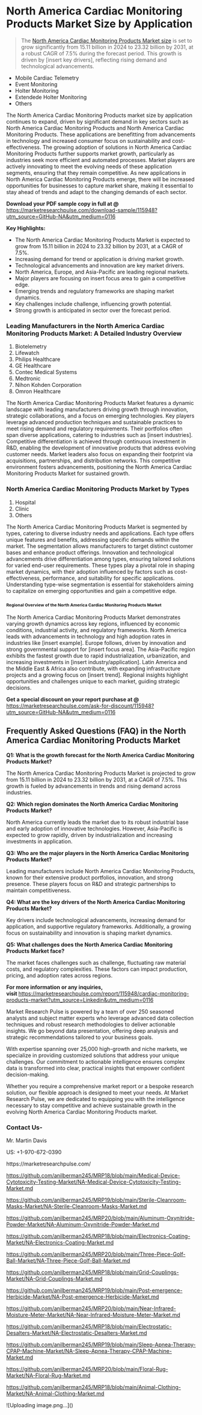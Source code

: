 <h1>North America Cardiac Monitoring Products Market&nbsp;Size by Application</h1><blockquote><p>The <a href="https://marketresearchpulse.com/download-sample/115948?utm_source=GitHub-NA&amp;utm_medium=0116">North America Cardiac Monitoring Products Market size</a> is set to grow significantly from 15.11 billion in 2024 to 23.32 billion by 2031, at a robust CAGR of 7.5% during the forecast period. This growth is driven by [insert key drivers], reflecting rising demand and technological advancements.</p></blockquote><ul><li>Mobile Cardiac Telemetry<li> Event Monitoring<li> Holter Monitoring<li> Extendede Holter Monitoring<li> Others</li></ul><p>The North America Cardiac Monitoring Products market size by application continues to expand, driven by significant demand in key sectors such as North America Cardiac Monitoring Products and North America Cardiac Monitoring Products. These applications are benefitting from advancements in technology and increased consumer focus on sustainability and cost-effectiveness. The growing adoption of solutions in North America Cardiac Monitoring Products further supports market growth, particularly as industries seek more efficient and automated processes. Market players are actively innovating to meet the evolving needs of these application segments, ensuring that they remain competitive. As new applications in North America Cardiac Monitoring Products emerge, there will be increased opportunities for businesses to capture market share, making it essential to stay ahead of trends and adapt to the changing demands of each sector.</p><p><strong>Download your PDF sample copy in full at @ </strong><a href="https://marketresearchpulse.com/download-sample/115948?utm_source=GitHub-NA&amp;utm_medium=0116">https://marketresearchpulse.com/download-sample/115948?utm_source=GitHub-NA&amp;utm_medium=0116</a></p><p><strong>Key Highlights: </strong></p><ul><li>The North America Cardiac Monitoring Products Market is expected to grow from 15.11 billion in 2024 to 23.32 billion by 2031, at a CAGR of 7.5%.</li><li>Increasing demand for trend or application is driving market growth.</li><li>Technological advancements and innovation are key market drivers.</li><li>North America, Europe, and Asia-Pacific are leading regional markets.</li><li>Major players are focusing on insert focus area to gain a competitive edge.</li><li>Emerging trends and regulatory frameworks are shaping market dynamics.</li><li>Key challenges include challenge, influencing growth potential.</li><li>Strong growth is anticipated in sector over the forecast period.</li></ul><h3>Leading Manufacturers in the North America Cardiac Monitoring Products Market: A Detailed Industry Overview</h3><ol><li>Biotelemetry</li><li>Lifewatch</li><li>Philips Healthcare</li><li>GE Healthcare</li><li>Contec Medical Systems</li><li>Medtronic</li><li>Nihon Kohden Corporation</li><li>Omron Healthcare</li></ol><div class="flex max-w-full flex-col flex-grow"><div class="min-h-8 text-message flex w-full flex-col items-end gap-2 whitespace-normal break-words [.text-message+&amp;]:mt-5" dir="auto" data-message-author-role="assistant" data-message-id="fd8432e4-4910-450d-b182-61b7bfb0a01f" data-message-model-slug="gpt-4o"><div class="flex w-full flex-col gap-1 empty:hidden first:pt-[3px]"><div class="markdown prose w-full break-words dark:prose-invert light"><p>The North America Cardiac Monitoring Products Market features a dynamic landscape with leading manufacturers driving growth through innovation, strategic collaborations, and a focus on emerging technologies. Key players leverage advanced production techniques and sustainable practices to meet rising demand and regulatory requirements. Their portfolios often span diverse applications, catering to industries such as [insert industries]. Competitive differentiation is achieved through continuous investment in R&amp;D, enabling the development of innovative products that address evolving customer needs. Market leaders also focus on expanding their footprint via acquisitions, partnerships, and distribution networks. This competitive environment fosters advancements, positioning the North America Cardiac Monitoring Products Market for sustained growth.</p></div></div></div></div><h3>North America Cardiac Monitoring Products Market by Types</h3><ol><li>Hospital<li> Clinic<li> Others</li></ol><div class="flex max-w-full flex-col flex-grow"><div class="min-h-8 text-message flex w-full flex-col items-end gap-2 whitespace-normal break-words [.text-message+&amp;]:mt-5" dir="auto" data-message-author-role="assistant" data-message-id="084470be-0bb7-4664-bddf-5156b4f41249" data-message-model-slug="gpt-4o-mini"><div class="flex w-full flex-col gap-1 empty:hidden first:pt-[3px]"><div class="markdown prose w-full break-words dark:prose-invert light"><p>The North America Cardiac Monitoring Products Market is segmented by types, catering to diverse industry needs and applications. Each type offers unique features and benefits, addressing specific demands within the market. The segmentation allows manufacturers to target distinct customer bases and enhance product offerings. Innovation and technological advancements drive differentiation among types, ensuring tailored solutions for varied end-user requirements. These types play a pivotal role in shaping market dynamics, with their adoption influenced by factors such as cost-effectiveness, performance, and suitability for specific applications. Understanding type-wise segmentation is essential for stakeholders aiming to capitalize on emerging opportunities and gain a competitive edge.</p></div></div></div></div><h3><span style="font-size: 11px;">Regional Overview of the North America Cardiac Monitoring Products Market</span></h3><div class="flex max-w-full flex-col flex-grow"><div class="min-h-8 text-message flex w-full flex-col items-end gap-2 whitespace-normal break-words [.text-message+&amp;]:mt-5" dir="auto" data-message-author-role="assistant" data-message-id="e9038762-ce64-4e30-91c9-9bd413514231" data-message-model-slug="gpt-4o-mini"><div class="flex w-full flex-col gap-1 empty:hidden first:pt-[3px]"><div class="markdown prose w-full break-words dark:prose-invert light"><p>The North America Cardiac Monitoring Products Market demonstrates varying growth dynamics across key regions, influenced by economic conditions, industrial activity, and regulatory frameworks. North America leads with advancements in technology and high adoption rates in industries like [insert example]. Europe follows, driven by innovation and strong governmental support for [insert focus area]. The Asia-Pacific region exhibits the fastest growth due to rapid industrialization, urbanization, and increasing investments in [insert industry/application]. Latin America and the Middle East &amp; Africa also contribute, with expanding infrastructure projects and a growing focus on [insert trend]. Regional insights highlight opportunities and challenges unique to each market, guiding strategic decisions.</p></div></div></div></div><p><strong>Get a special discount on your report purchase at @ </strong><a href="https://marketresearchpulse.com/ask-for-discount/115948?utm_source=GitHub-NA&amp;utm_medium=0116">https://marketresearchpulse.com/ask-for-discount/115948?utm_source=GitHub-NA&amp;utm_medium=0116</a></p><h2>Frequently Asked Questions (FAQ) in the North America Cardiac Monitoring Products Market</h2><p><strong>Q1: What is the growth forecast for the North America Cardiac Monitoring Products Market?</strong></p><p>The North America Cardiac Monitoring Products Market is projected to grow from 15.11 billion in 2024 to 23.32 billion by 2031, at a CAGR of 7.5%. This growth is fueled by advancements in trends and rising demand across industries.</p><p><strong>Q2: Which region dominates the North America Cardiac Monitoring Products Market?</strong></p><p>North America currently leads the market due to its robust industrial base and early adoption of innovative technologies. However, Asia-Pacific is expected to grow rapidly, driven by industrialization and increasing investments in application.</p><p><strong>Q3: Who are the major players in the North America Cardiac Monitoring Products Market?</strong></p><p>Leading manufacturers include North America Cardiac Monitoring Products, known for their extensive product portfolios, innovation, and strong presence. These players focus on R&amp;D and strategic partnerships to maintain competitiveness.</p><p><strong>Q4: What are the key drivers of the North America Cardiac Monitoring Products Market?</strong></p><p>Key drivers include technological advancements, increasing demand for application, and supportive regulatory frameworks. Additionally, a growing focus on sustainability and innovation is shaping market dynamics.</p><p><strong>Q5: What challenges does the North America Cardiac Monitoring Products Market face?</strong></p><p>The market faces challenges such as challenge, fluctuating raw material costs, and regulatory complexities. These factors can impact production, pricing, and adoption rates across regions.</p><p><strong>For more information or any inquiries, visit&nbsp;</strong><a href="https://marketresearchpulse.com/report/115948/cardiac-monitoring-products-market?utm_source=Linkedin&utm_medium=0116">https://marketresearchpulse.com/report/115948/cardiac-monitoring-products-market?utm_source=Linkedin&utm_medium=0116</a></p><p>Market Research Pulse is powered by a team of over 250 seasoned analysts and subject matter experts who leverage advanced data collection techniques and robust research methodologies to deliver actionable insights. We go beyond data presentation, offering deep analysis and strategic recommendations tailored to your business goals.</p><p>With expertise spanning over 25,000 high-growth and niche markets, we specialize in providing customized solutions that address your unique challenges. Our commitment to actionable intelligence ensures complex data is transformed into clear, practical insights that empower confident decision-making.</p><p>Whether you require a comprehensive market report or a bespoke research solution, our flexible approach is designed to meet your needs. At Market Research Pulse, we are dedicated to equipping you with the intelligence necessary to stay competitive and achieve sustainable growth in the evolving North America Cardiac Monitoring Products market.</p><h3><strong>Contact Us-</strong></h3><p>Mr. Martin Davis</p><p>US: +1-970-672-0390</p><p>https://marketresearchpulse.com/</p><p><a href="https://github.com/anilberman245/MRP18/blob/main/Medical-Device-Cytotoxicity-Testing-Market/NA-Medical-Device-Cytotoxicity-Testing-Market.md">https://github.com/anilberman245/MRP18/blob/main/Medical-Device-Cytotoxicity-Testing-Market/NA-Medical-Device-Cytotoxicity-Testing-Market.md</a></p><p><a href="https://github.com/anilberman245/MRP19/blob/main/Sterile-Cleanroom-Masks-Market/NA-Sterile-Cleanroom-Masks-Market.md">https://github.com/anilberman245/MRP19/blob/main/Sterile-Cleanroom-Masks-Market/NA-Sterile-Cleanroom-Masks-Market.md</a></p><p><a href="https://github.com/anilberman245/MRP20/blob/main/Aluminum-Oxynitride-Powder-Market/NA-Aluminum-Oxynitride-Powder-Market.md">https://github.com/anilberman245/MRP20/blob/main/Aluminum-Oxynitride-Powder-Market/NA-Aluminum-Oxynitride-Powder-Market.md</a></p><p><a href="https://github.com/anilberman245/MRP18/blob/main/Electronics-Coating-Market/NA-Electronics-Coating-Market.md">https://github.com/anilberman245/MRP18/blob/main/Electronics-Coating-Market/NA-Electronics-Coating-Market.md</a></p><p><a href="https://github.com/anilberman245/MRP20/blob/main/Three-Piece-Golf-Ball-Market/NA-Three-Piece-Golf-Ball-Market.md">https://github.com/anilberman245/MRP20/blob/main/Three-Piece-Golf-Ball-Market/NA-Three-Piece-Golf-Ball-Market.md</a></p><p><a href="https://github.com/anilberman245/MRP18/blob/main/Grid-Couplings-Market/NA-Grid-Couplings-Market.md">https://github.com/anilberman245/MRP18/blob/main/Grid-Couplings-Market/NA-Grid-Couplings-Market.md</a></p><p><a href="https://github.com/anilberman245/MRP19/blob/main/Post-emergence-Herbicide-Market/NA-Post-emergence-Herbicide-Market.md">https://github.com/anilberman245/MRP19/blob/main/Post-emergence-Herbicide-Market/NA-Post-emergence-Herbicide-Market.md</a></p><p><a href="https://github.com/anilberman245/MRP20/blob/main/Near-Infrared-Moisture-Meter-Market/NA-Near-Infrared-Moisture-Meter-Market.md">https://github.com/anilberman245/MRP20/blob/main/Near-Infrared-Moisture-Meter-Market/NA-Near-Infrared-Moisture-Meter-Market.md</a></p><p><a href="https://github.com/anilberman245/MRP18/blob/main/Electrostatic-Desalters-Market/NA-Electrostatic-Desalters-Market.md">https://github.com/anilberman245/MRP18/blob/main/Electrostatic-Desalters-Market/NA-Electrostatic-Desalters-Market.md</a></p><p><a href="https://github.com/anilberman245/MRP19/blob/main/Sleep-Apnea-Therapy-CPAP-Machine-Market/NA-Sleep-Apnea-Therapy-CPAP-Machine-Market.md">https://github.com/anilberman245/MRP19/blob/main/Sleep-Apnea-Therapy-CPAP-Machine-Market/NA-Sleep-Apnea-Therapy-CPAP-Machine-Market.md</a></p><p><a href="https://github.com/anilberman245/MRP20/blob/main/Floral-Rug-Market/NA-Floral-Rug-Market.md">https://github.com/anilberman245/MRP20/blob/main/Floral-Rug-Market/NA-Floral-Rug-Market.md</a></p><p><a href="https://github.com/anilberman245/MRP18/blob/main/Animal-Clothing-Market/NA-Animal-Clothing-Market.md">https://github.com/anilberman245/MRP18/blob/main/Animal-Clothing-Market/NA-Animal-Clothing-Market.md</a></p>
![Uploading image.png…]()
